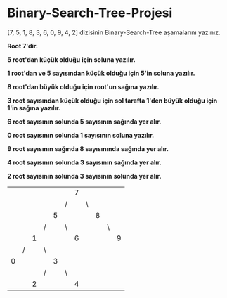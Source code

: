 # Binary-Search-Tree-Projesi
[7, 5, 1, 8, 3, 6, 0, 9, 4, 2] dizisinin Binary-Search-Tree aşamalarını yazınız.

**Root 7'dir.**

**5 root'dan küçük olduğu için soluna yazılır.**

**1 root'dan ve 5 sayısından küçük olduğu için 5'in soluna yazılır.**

**8 root'dan büyük olduğu için root'un sağına yazılır.**

**3 root sayısından küçük olduğu için sol tarafta 1'den büyük olduğu için 1'in sağına yazılır.**

**6 root sayısının solunda 5 sayısının sağında yer alır.**

**0 root sayısının solunda 1 sayısının soluna yazılır.**

**9 root sayısının sağında 8 sayısınında sağında yer alır.**

**4 root sayısının solunda 3 sayısının sağında yer alır.**

**2 root sayısının solunda 3 sayısının solunda yer alır.**


|  |  |  |  |  |  |  |  |  |  |  |
|--|--|- |- |- |- |- |- |- |- |- |
|  |  |  |  |  |  | 7|  |  |  |  |  
|  |  |  |  |  | /|  |\ |  |  |  | 
|  |  |  |  | 5|  |  |  |8 |  |  | 
|  |  |  | /|  |\ |  |  |  |\ |  | 
|  |  | 1|  |  |  |6 |  |  |  | 9|
|  | /|  |\ |  |  |  |  |  |  |  |
| 0|  |  |  | 3|  |  |  |  |  |  |
|  |  |  | /|  |\ |  |  |  |  |  |
|  |  | 2|  |  |  |4 |  |  |  |  |
